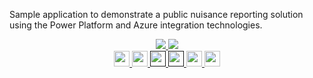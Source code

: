 <!-- Row 1 - Demo description -->
Sample application to demonstrate a public nuisance reporting solution using the Power Platform and Azure integration technologies.

<!-- Row 2 - Shields to display demo information -->
<span style="display:block;text-align:center">
  <a href="https://azure.com/e/387d14da667d4363ab0c75c809ea49b3">
    <img src="https://img.shields.io/badge/Cost-$92/month-success" />
  </a>
  <img src="https://img.shields.io/badge/Time-5 minutes-success" />
</span>

<!-- Row 3 - Links to Azure documentation, GitHub, and Share -->
<span style="display:block;text-align:center">
  <a href="https://github.com/mullis623/iPaaSDemo/blob/main/README.md">
    <img width="25px" src="http://www.pngpix.com/wp-content/uploads/2016/07/PNGPIX-COM-Microsoft-Logo-Icon-PNG-Transparent.png">
  </a>
  <a href="https://github.com/mullis623/iPaaSDemo/">
    <img width="25px" src="https://github.githubassets.com/images/modules/logos_page/GitHub-Mark.png">
  </a>
  <a target="_self" href="">
    <img height="25px" src="https://opsgility.com/Images/azure-icons/azure-logo.png">
  </a>
  <a target="_self" href="">
    <img height="25px" src="https://static.djangoproject.com/img/logos/django-logo-negative.png">
  </a>
  <a href="mailto:?subject=iPaaS-Integration Platform as a Service&body=Links%20from%20our%20discussion%20today.%0A%0ADocumentation%0Ahttps%3A%2F%2Fgithub.com%2Fmullis623%2FiPaaSDemo%2Fblob%2Fmain%2FREADME.md%0A%0AGitHub%20Code%0Ahttps%3A%2F%2Fgithub.com%2Fmullis623%2FiPaaSDemo%2F%0A%0ACost%20Estimate%0Ahttps%3A%2F%2Fazure.com%2Fe%2F387d14da667d4363ab0c75c809ea49b3">
    <img src="https://img.shields.io/badge/Share-informational?logo=mail.ru" height="25px"/>
  </a>
  <a href="https://portal.azure.com/#create/Microsoft.Template/uri/https%3A%2F%2Fraw.githubusercontent.com%2Fmullis623%2FiPaaSDemo%2Fmain%2FArmTemplates%2FdeployTemplate.json" target="_blank">
    <img height="25px" src="https://aka.ms/deploytoazurebutton"/>
  </a>
</span>